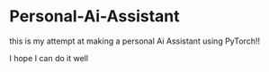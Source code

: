 # Personal-Ai-Assistant

this is my attempt at making a personal Ai Assistant using PyTorch!!

I hope I can do it well
